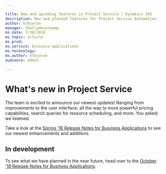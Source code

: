 ```yaml
---

title: New and upcoming features in Project Service | Dynamics 365
description: New and planned features for Project Service Automation
author: krbjoran
manager: ShellyHaverkamp
ms.date: 7/30/2018
ms.topic: article
ms.prod: 
ms.service: business-applications
ms.technology: 
ms.author: krbjoran
audience: Admin

---
```

# What's new in Project Service

The team is excited to announce our newest updates! Ranging from improvements to the user interface, all the way to more powerful pricing capabilities, search queries for resource scheduling, and more. You asked; we listened.

Take a look at the [Spring '18 Release Notes for Business Applications](https://docs.microsoft.com/business-applications-release-notes/April18/dynamics365-project-service/whats-new-project-service) to see our newest enhancements and additions.


## In development
To see what we have planned in the near future, head over to the [October '18 Release Notes for Business Applications](https://docs.microsoft.com/business-applications-release-notes/October18/service/project-service/planned-features).
